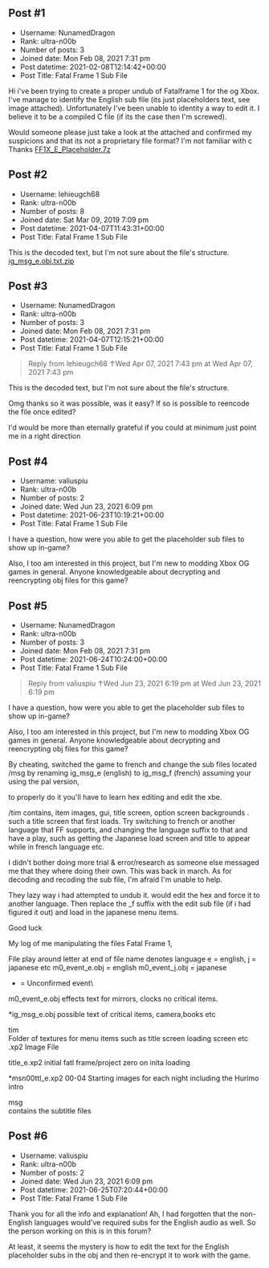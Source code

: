 ## Post #1
- Username: NunamedDragon
- Rank: ultra-n00b
- Number of posts: 3
- Joined date: Mon Feb 08, 2021 7:31 pm
- Post datetime: 2021-02-08T12:14:42+00:00
- Post Title: Fatal Frame 1 Sub File

Hi i've been trying to create a proper undub of Fatalframe 1 for the og Xbox. I've manage to identify the English sub file (its just placeholders text, see image attached). Unfortunately I've been unable to identity a way to edit it. I believe it to be a compiled C file (if its the case then I'm screwed).

Would someone please just take a look at the attached and confirmed my suspicions and that its not a proprietary file format? 
I'm not familiar with c
Thanks
[FF1X_E_Placeholder.7z](https://xentaxbackup.github.io/file/19492_FF1X_E_Placeholder.7z)
## Post #2
- Username: lehieugch68
- Rank: ultra-n00b
- Number of posts: 8
- Joined date: Sat Mar 09, 2019 7:09 pm
- Post datetime: 2021-04-07T11:43:31+00:00
- Post Title: Fatal Frame 1 Sub File

This is the decoded text, but I'm not sure about the file's structure.
[ig_msg_e.obj.txt.zip](https://xentaxbackup.github.io/file/19867_ig_msg_e.obj.txt.zip)
## Post #3
- Username: NunamedDragon
- Rank: ultra-n00b
- Number of posts: 3
- Joined date: Mon Feb 08, 2021 7:31 pm
- Post datetime: 2021-04-07T12:15:21+00:00
- Post Title: Fatal Frame 1 Sub File

> Reply from lehieugch68 ↑Wed Apr 07, 2021 7:43 pm at Wed Apr 07, 2021 7:43 pm
>
> 
This is the decoded text, but I'm not sure about the file's structure.

Omg thanks so it was possible, was it easy?
If so is possible to reencode the file once edited?

I'd would be more than eternally grateful if you could at minimum just point me in a right direction
## Post #4
- Username: valiuspiu
- Rank: ultra-n00b
- Number of posts: 2
- Joined date: Wed Jun 23, 2021 6:09 pm
- Post datetime: 2021-06-23T10:19:21+00:00
- Post Title: Fatal Frame 1 Sub File

I have a question, how were you able to get the placeholder sub files to show up in-game?

Also, I too am interested in this project, but I'm new to modding Xbox OG games in general.  Anyone knowledgeable about decrypting and reencrypting obj files for this game?
## Post #5
- Username: NunamedDragon
- Rank: ultra-n00b
- Number of posts: 3
- Joined date: Mon Feb 08, 2021 7:31 pm
- Post datetime: 2021-06-24T10:24:00+00:00
- Post Title: Fatal Frame 1 Sub File

> Reply from valiuspiu ↑Wed Jun 23, 2021 6:19 pm at Wed Jun 23, 2021 6:19 pm
>
> 
I have a question, how were you able to get the placeholder sub files to show up in-game?

Also, I too am interested in this project, but I'm new to modding Xbox OG games in general.  Anyone knowledgeable about decrypting and reencrypting obj files for this game?

By cheating, switched the game to french and change the sub files located /msg by renaming ig_msg_e (english) to ig_msg_f (french) assuming your using the pal version,

to properly do it you'll have to learn hex editing and edit the xbe. 

/tim contains,  item images, gui, title screen, option screen backgrounds . such a title screen that first loads. Try switching to french or another language that FF supports, and changing the language suffix to that and have a play, such as getting the Japanese load screen and title to appear while in french language etc.

I didn't bother doing more trial & error/research as someone else messaged me that they where doing their own. This was back in march.
As for decoding and recoding the sub file, I'm afraid I'm unable to help.

They lazy way i had attempted to undub it. would edit the hex and force it to another language. Then replace the _f suffix with the edit sub file (if i had figured it out) and load in the japanese menu items.

Good luck

My log of me manipulating the files
Fatal Frame 1,

File play around
letter at end of file name denotes language e = english, j = japanese etc
m0_event_e.obj = english 
m0_event_j.obj = japanese 

* = Unconfirmed
event\

m0_event_e.obj effects text for mirrors, clocks no critical items.

*ig_msg_e.obj possible text of critical items, camera,books etc

tim\
Folder of textures for menu items such as title screen loading screen etc
.xp2 Image File

title_e.xp2 initial fatl frame/project zero on inita loading

*msn00ttl_e.xp2 00-04 Starting images for each night including the Hurimo intro

msg\
contains the subtitle files
## Post #6
- Username: valiuspiu
- Rank: ultra-n00b
- Number of posts: 2
- Joined date: Wed Jun 23, 2021 6:09 pm
- Post datetime: 2021-06-25T07:20:44+00:00
- Post Title: Fatal Frame 1 Sub File

Thank you for all the info and explanation!  Ah, I had forgotten that the non-English languages would've required subs for the English audio as well.  So the person working on this is in this forum?

At least, it seems the mystery is how to edit the text for the English placeholder subs in the obj and then re-encrypt it to work with the game.
